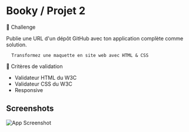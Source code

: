 
# Booky / Projet 2
💪 Challenge

Publie une URL d'un dépôt GitHub avec ton application complète comme solution.


 
      Transformez une maquette en site web avec HTML & CSS



🧐 Critères de validation

* Validateur HTML du W3C 
* Validateur CSS du W3C
* Responsive
## Screenshots

![App Screenshot](https://zupimages.net/up/23/08/784s.png)



